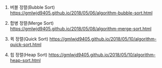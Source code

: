 1. 버블 정렬(Bubble Sort)
https://gmlwjd9405.github.io/2018/05/06/algorithm-bubble-sort.html

2. 합병 정렬(Merge Sort)
https://gmlwjd9405.github.io/2018/05/08/algorithm-merge-sort.html

3. 퀵 정렬(Quick Sort)
https://gmlwjd9405.github.io/2018/05/10/algorithm-quick-sort.html

4. 힙 정렬(Heap Sort)
https://gmlwjd9405.github.io/2018/05/10/algorithm-heap-sort.html

